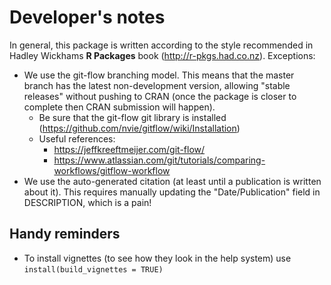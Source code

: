 # Developer's notes

In general, this package is written according to the style recommended in Hadley Wickhams **R Packages** book (http://r-pkgs.had.co.nz). Exceptions:

- We use the git-flow branching model. This means that the master branch has the latest non-development version, allowing "stable releases" without pushing to CRAN (once the package is closer to complete then CRAN submission will happen).
  - Be sure that the git-flow git library is installed (https://github.com/nvie/gitflow/wiki/Installation)
  - Useful references:
    - https://jeffkreeftmeijer.com/git-flow/
    - https://www.atlassian.com/git/tutorials/comparing-workflows/gitflow-workflow
- We use the auto-generated citation (at least until a publication is written about it). This requires manually updating the "Date/Publication" field in DESCRIPTION, which is a pain!

## Handy reminders
- To install vignettes (to see how they look in the help system) use `install(build_vignettes = TRUE)`